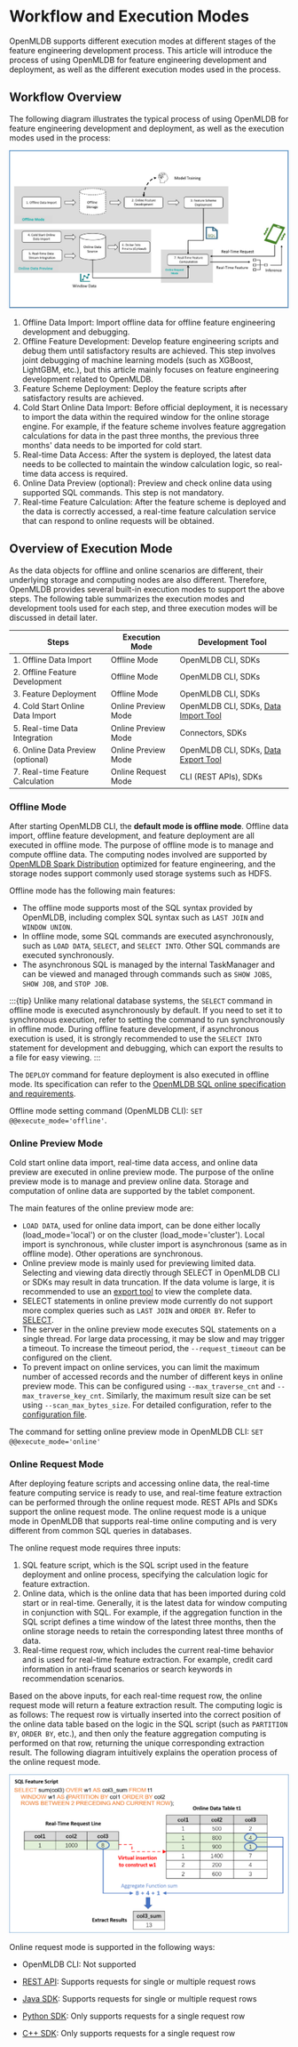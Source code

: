 # Workflow and Execution Modes 

OpenMLDB supports different execution modes at different stages of the feature engineering development process. This article will introduce the process of using OpenMLDB for feature engineering development and deployment, as well as the different execution modes used in the process.

## Workflow Overview 

The following diagram illustrates the typical process of using OpenMLDB for feature engineering development and deployment, as well as the execution modes used in the process:

![image-20220310170024349](images/modes-flow.png)

1. Offline Data Import: Import offline data for offline feature engineering development and debugging.
2. Offline Feature Development: Develop feature engineering scripts and debug them until satisfactory results are achieved. This step involves joint debugging of machine learning models (such as XGBoost, LightGBM, etc.), but this article mainly focuses on feature engineering development related to OpenMLDB.
3. Feature Scheme Deployment: Deploy the feature scripts after satisfactory results are achieved.
4. Cold Start Online Data Import: Before official deployment, it is necessary to import the data within the required window for the online storage engine. For example, if the feature scheme involves feature aggregation calculations for data in the past three months, the previous three months' data needs to be imported for cold start.
5. Real-time Data Access: After the system is deployed, the latest data needs to be collected to maintain the window calculation logic, so real-time data access is required.
6. Online Data Preview (optional): Preview and check online data using supported SQL commands. This step is not mandatory.
7. Real-time Feature Calculation: After the feature scheme is deployed and the data is correctly accessed, a real-time feature calculation service that can respond to online requests will be obtained.

## Overview of Execution Mode

As the data objects for offline and online scenarios are different, their underlying storage and computing nodes are also different. Therefore, OpenMLDB provides several built-in execution modes to support the above steps. The following table summarizes the execution modes and development tools used for each step, and three execution modes will be discussed in detail later.

| Steps                          | Execution Mode      | Development Tool                                             |
| ------------------------------ | ------------------- | ------------------------------------------------------------ |
| 1. Offline Data Import         | Offline Mode        | OpenMLDB CLI, SDKs                                           |
| 2. Offline Feature Development    | Offline Mode        | OpenMLDB CLI, SDKs                                           |
| 3. Feature Deployment             | Offline Mode        | OpenMLDB CLI, SDKs                                           |
| 4. Cold Start Online Data Import  | Online Preview Mode | OpenMLDB CLI, SDKs, [Data Import Tool](../../tutorial/data_import.md) |
| 5. Real-time Data Integration     | Online Preview Mode | Connectors, SDKs                                             |
| 6. Online Data Preview (optional) | Online Preview Mode | OpenMLDB CLI, SDKs, [Data Export Tool](../../tutorial/data_export.md) |
| 7. Real-time Feature Calculation  | Online Request Mode | CLI (REST APIs), SDKs                                        |

### Offline Mode

After starting OpenMLDB CLI, the **default mode is offline mode**. Offline data import, offline feature development, and feature deployment are all executed in offline mode. The purpose of offline mode is to manage and compute offline data. The computing nodes involved are supported by [OpenMLDB Spark Distribution](../../tutorial/openmldbspark_distribution.md) optimized for feature engineering, and the storage nodes support commonly used storage systems such as HDFS.

Offline mode has the following main features:

- The offline mode supports most of the SQL syntax provided by OpenMLDB, including complex SQL syntax such as `LAST JOIN` and `WINDOW UNION`.
- In offline mode, some SQL commands are executed asynchronously, such as `LOAD DATA`, `SELECT`, and `SELECT INTO`. Other SQL commands are executed synchronously.
- The asynchronous SQL is managed by the internal TaskManager and can be viewed and managed through commands such as `SHOW JOBS`, `SHOW JOB`, and `STOP JOB`.

:::{tip}
Unlike many relational database systems, the `SELECT` command in offline mode is executed asynchronously by default. If you need to set it to synchronous execution, refer to setting the command to run synchronously in offline mode. During offline feature development, if asynchronous execution is used, it is strongly recommended to use the `SELECT INTO` statement for development and debugging, which can export the results to a file for easy viewing.
:::


The `DEPLOY` command for feature deployment is also executed in offline mode. Its specification can refer to the [OpenMLDB SQL online specification and requirements](../../openmldb_sql/deployment_manage/ONLINE_REQUEST_REQUIREMENTS.md).

Offline mode setting command (OpenMLDB CLI): `SET @@execute_mode='offline'`.

### Online Preview Mode

Cold start online data import, real-time data access, and online data preview are executed in online preview mode. The purpose of the online preview mode is to manage and preview online data. Storage and computation of online data are supported by the tablet component.

The main features of the online preview mode are:

- `LOAD DATA`, used for online data import, can be done either locally (load_mode='local') or on the cluster (load_mode='cluster'). Local import is synchronous, while cluster import is asynchronous (same as in offline mode). Other operations are synchronous.
- Online preview mode is mainly used for previewing limited data. Selecting and viewing data directly through SELECT in OpenMLDB CLI or SDKs may result in data truncation. If the data volume is large, it is recommended to use an [export tool](../../tutorial/data_export.html) to view the complete data.
- SELECT statements in online preview mode currently do not support more complex queries such as `LAST JOIN` and `ORDER BY`. Refer to [SELECT](../../openmldb_sql/dql/SELECT_STATEMENT.html).
- The server in the online preview mode executes SQL statements on a single thread. For large data processing, it may be slow and may trigger a timeout. To increase the timeout period, the `--request_timeout` can be configured on the client.
- To prevent impact on online services, you can limit the maximum number of accessed records and the number of different keys in online preview mode. This can be configured using `--max_traverse_cnt` and `--max_traverse_key_cnt`. Similarly, the maximum result size can be set using `--scan_max_bytes_size`. For detailed configuration, refer to the [configuration file](../../deploy/conf.md).

The command for setting online preview mode in OpenMLDB CLI: `SET @@execute_mode='online'`

### Online Request Mode

After deploying feature scripts and accessing online data, the real-time feature computing service is ready to use, and real-time feature extraction can be performed through the online request mode. REST APIs and SDKs support the online request mode. The online request mode is a unique mode in OpenMLDB that supports real-time online computing and is very different from common SQL queries in databases.

The online request mode requires three inputs:

1. SQL feature script, which is the SQL script used in the feature deployment and online process, specifying the calculation logic for feature extraction.
2. Online data, which is the online data that has been imported during cold start or in real-time. Generally, it is the latest data for window computing in conjunction with SQL. For example, if the aggregation function in the SQL script defines a time window of the latest three months, then the online storage needs to retain the corresponding latest three months of data.
3. Real-time request row, which includes the current real-time behavior and is used for real-time feature extraction. For example, credit card information in anti-fraud scenarios or search keywords in recommendation scenarios.

Based on the above inputs, for each real-time request row, the online request mode will return a feature extraction result. The computing logic is as follows: The request row is virtually inserted into the correct position of the online data table based on the logic in the SQL script (such as `PARTITION BY`, `ORDER BY`, etc.), and then only the feature aggregation computing is performed on that row, returning the unique corresponding extraction result. The following diagram intuitively explains the operation process of the online request mode.

![modes-request](images/modes-request.png)

Online request mode is supported in the following ways:

- OpenMLDB CLI: Not supported

- [REST API](https://openmldb.ai/docs/zh/main/quickstart/sdk/rest_api.html): Supports requests for single or multiple request rows

- [Java SDK](https://openmldb.ai/docs/zh/main/quickstart/sdk/java_sdk.html): Supports requests for single or multiple request rows

- [Python SDK](https://openmldb.ai/docs/zh/main/quickstart/sdk/python_sdk.html): Only supports requests for a single request row

- [C++ SDK](https://openmldb.ai/docs/zh/main/quickstart/sdk/cxx_sdk.html): Only supports requests for a single request row
